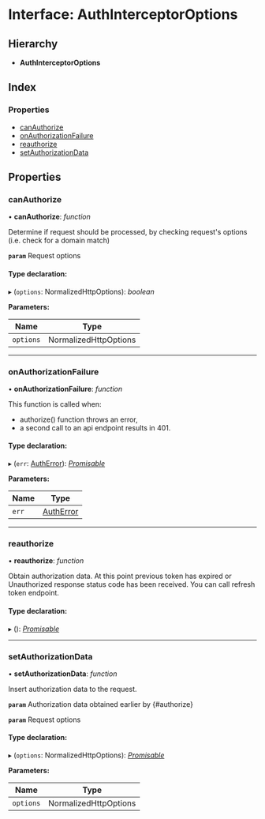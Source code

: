 # Interface: AuthInterceptorOptions

## Hierarchy

* **AuthInterceptorOptions**

## Index

### Properties

* [canAuthorize](authinterceptoroptions.md#canauthorize)
* [onAuthorizationFailure](authinterceptoroptions.md#onauthorizationfailure)
* [reauthorize](authinterceptoroptions.md#reauthorize)
* [setAuthorizationData](authinterceptoroptions.md#setauthorizationdata)

## Properties

###  canAuthorize

• **canAuthorize**: *function*

Determine if request should be processed, by checking request's options (i.e. check for a domain match)

**`param`** Request options

#### Type declaration:

▸ (`options`: NormalizedHttpOptions): *boolean*

**Parameters:**

Name | Type |
------ | ------ |
`options` | NormalizedHttpOptions |

___

###  onAuthorizationFailure

• **onAuthorizationFailure**: *function*

This function is called when:
- authorize() function throws an error,
- a second call to an api endpoint results in 401.

#### Type declaration:

▸ (`err`: [AuthError](../classes/autherror.md)): *[Promisable](../README.md#promisable)*

**Parameters:**

Name | Type |
------ | ------ |
`err` | [AuthError](../classes/autherror.md) |

___

###  reauthorize

• **reauthorize**: *function*

Obtain authorization data. At this point previous token has expired or
Unauthorized response status code has been received. You can call refresh token endpoint.

#### Type declaration:

▸ (): *[Promisable](../README.md#promisable)*

___

###  setAuthorizationData

• **setAuthorizationData**: *function*

Insert authorization data to the request.

**`param`** Authorization data obtained earlier by {#authorize}

**`param`** Request options

#### Type declaration:

▸ (`options`: NormalizedHttpOptions): *[Promisable](../README.md#promisable)*

**Parameters:**

Name | Type |
------ | ------ |
`options` | NormalizedHttpOptions |
